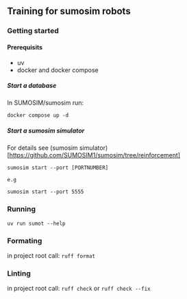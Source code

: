 ## Training for sumosim robots

### Getting started

#### Prerequisits
* uv
* docker and docker compose

##### Start a database

In SUMOSIM/sumosim run: 
```
docker compose up -d
```

##### Start a sumosim simulator

For details see (sumosim simulator)[https://github.com/SUMOSIM1/sumosim/tree/reinforcement]

```
sumosim start --port [PORTNUMBER]

e.g

sumosim start --port 5555
```
### Running
`uv run sumot --help`

### Formating
in project root call: `ruff format`

### Linting
in project root call: `ruff check` or `ruff check --fix`

